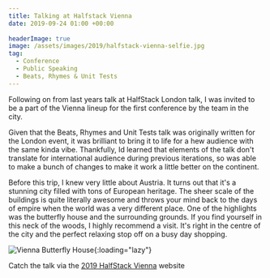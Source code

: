 ```yaml
---
title: Talking at Halfstack Vienna
date: 2019-09-24 01:00 +00:00
 
headerImage: true
image: /assets/images/2019/halfstack-vienna-selfie.jpg
tag:
  - Conference
  - Public Speaking
  - Beats, Rhymes & Unit Tests
---
```


Following on from last years talk at HalfStack London talk, I was invited to be a part of the Vienna lineup
for the first conference by the team in the city.

Given that the Beats, Rhymes and Unit Tests talk was originally written for the London event, it was brilliant
to bring it to life for a hew audience with the same kinda vibe. Thankfully, Id learned that elements of the talk
don't translate for international audience during previous iterations, so was able to make a bunch of changes to
make it work a little better on the continent.

Before this trip, I knew very little about Austria. It turns out that it's a stunning city filled with tons of European
heritage. The sheer scale of the buildings is quite literally awesome and throws your mind back to the days of empire
when the world was a very different place. One of the highlights was the butterfly house and the surrounding grounds. If
you find yourself in this neck of the woods, I highly recommend a visit. It's right in the centre of the city and the perfect
relaxing stop off on a busy day shopping.

![Vienna Butterfly House](/assets/images/2019/vienna-butterfly-house.jpg "Vienna Butterfly House"){:loading="lazy"}

Catch the talk via the [2019 HalfStack Vienna](https://halfstackconf.com/vienna/2019/ "Halfstack Vienna 2019 Website") website
